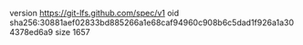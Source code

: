 version https://git-lfs.github.com/spec/v1
oid sha256:30881aef02833bd885266a1e68caf94960c908b6c5dad1f926a1a304378ed6a9
size 1657
